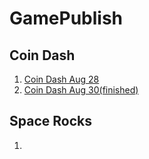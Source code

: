 # GamePublish
## Coin Dash
1. [Coin Dash Aug 28](coindashscene/index.html.html)
2. [Coin Dash Aug 30(finished)](coin_dash_8_30/index.html)
## Space Rocks
1. 
